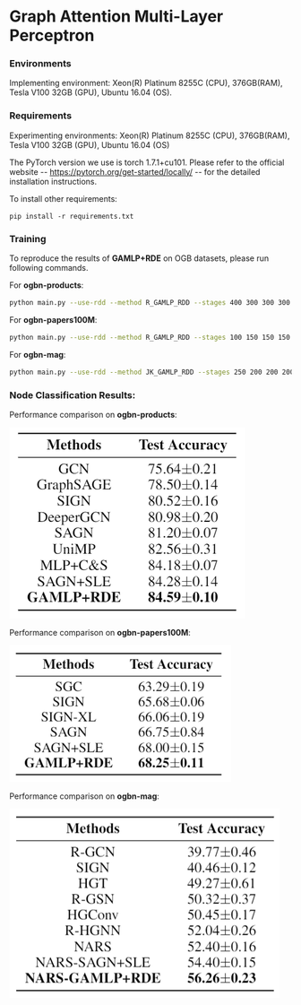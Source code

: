 # Graph Attention Multi-Layer Perceptron

### Environments

Implementing environment: Xeon(R) Platinum 8255C (CPU), 376GB(RAM), Tesla V100 32GB (GPU), Ubuntu 16.04 (OS).

### Requirements

Experimenting environments: Xeon(R) Platinum 8255C (CPU), 376GB(RAM), Tesla V100 32GB (GPU), Ubuntu 16.04 (OS)

The PyTorch version we use is torch 1.7.1+cu101. Please refer to the official website -- https://pytorch.org/get-started/locally/ -- for the detailed installation instructions.

To install other requirements:

```setup
pip install -r requirements.txt
```



### Training

To reproduce the results of **GAMLP+RDE** on OGB datasets, please run following commands.

For **ogbn-products**:

```bash
python main.py --use-rdd --method R_GAMLP_RDD --stages 400 300 300 300 --train-num-epochs 0 0 0 0 --threshold 0.85 --input-drop 0.2 --att-drop 0.5 --label-drop 0 --pre-process --residual --dataset ogbn-products --num-runs 10 --gpu 6 --eval 10 --act leaky_relu --batch 50000 --patience 300 --n-layers-1 4 --n-layers-2 4 --bns --gama 0.1
```

For **ogbn-papers100M**:

```bash
python main.py --use-rdd --method R_GAMLP_RDD --stages 100 150 150 150 --train-num-epochs 0 0 0 0 --threshold 0 --input-drop 0 --att-drop 0 --label-drop 0 --dropout 0.5 --pre-process --dataset ogbn-papers100M --num-runs 3 --eval 1 --act sigmoid --batch 5000 --patience 300 --n-layers-2 6 --label-num-hops 9 --num-hops 6 --hidden 1024 --bns --temp 0.001
```

For **ogbn-mag**:

```bash
python main.py --use-rdd --method JK_GAMLP_RDD --stages 250 200 200 200 --train-num-epochs 0 0 0 0 --threshold 0.4 --input-drop 0.1 --att-drop 0 --label-drop 0 --pre-process --residual --dataset ogbn-mag --num-runs 10 --eval 10 --act leaky_relu --batch 10000 --patience 300 --n-layers-1 4 --n-layers-2 4 --label-num-hops 3 --seed 0 --gpu 1 --bns --gama 10 --use-relation-subsets ./data/mag --emb_path ./data/
```



### Node Classification Results:

Performance comparison on **ogbn-products**:

![image-20210819193909175](./products_perf.png)

Performance comparison on **ogbn-papers100M**:

![image-20210819194124961](./papers100M_perf.png)

Performance comparison on **ogbn-mag**:

![image-20210819194235072](./mag_perf.png)
